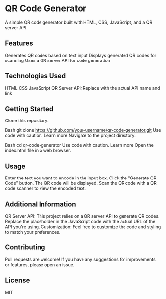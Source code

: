 
# QR Code Generator

A simple QR code generator built with HTML, CSS, JavaScript, and a QR server API.

## Features

Generates QR codes based on text input
Displays generated QR codes for scanning
Uses a QR server API for code generation
## Technologies Used

HTML
CSS
JavaScript
QR Server API: Replace with the actual API name and link
## Getting Started

Clone this repository:

Bash
git clone https://github.com/your-username/qr-code-generator.git
Use code with caution. Learn more
Navigate to the project directory:

Bash
cd qr-code-generator
Use code with caution. Learn more
Open the index.html file in a web browser.

## Usage

Enter the text you want to encode in the input box.
Click the "Generate QR Code" button.
The QR code will be displayed.
Scan the QR code with a QR code scanner to view the encoded text.

## Additional Information

QR Server API: This project relies on a QR server API to generate QR codes. Replace the placeholder in the JavaScript code with the actual URL of the API you're using.
Customization: Feel free to customize the code and styling to match your preferences.

## Contributing

Pull requests are welcome! If you have any suggestions for improvements or features, please open an issue.

## License
 MIT
